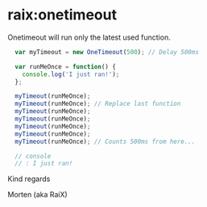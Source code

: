 raix:onetimeout
===============

Onetimeout will run only the latest used function.

```js
  var myTimeout = new OneTimeout(500); // Delay 500ms

  var runMeOnce = function() {
    console.log('I just ran!');
  };

  myTimeout(runMeOnce);
  myTimeout(runMeOnce); // Replace last function
  myTimeout(runMeOnce);
  myTimeout(runMeOnce);
  myTimeout(runMeOnce);
  myTimeout(runMeOnce);
  myTimeout(runMeOnce); // Counts 500ms from here...

  // console
  // : I just ran!
```

Kind regards

Morten (aka RaiX)